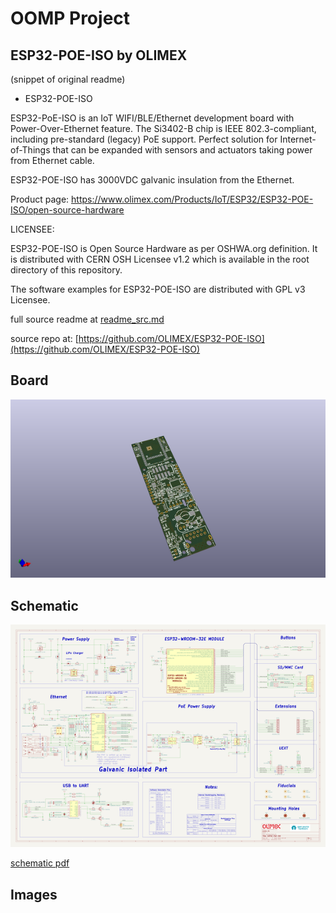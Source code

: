 # OOMP Project  
## ESP32-POE-ISO  by OLIMEX  
  
(snippet of original readme)  
  
- ESP32-POE-ISO  
  
ESP32-PoE-ISO is an IoT WIFI/BLE/Ethernet development board with Power-Over-Ethernet feature. The Si3402-B chip is IEEE 802.3-compliant, including pre-standard (legacy) PoE support. Perfect solution for Internet-of-Things that can be expanded with sensors and actuators taking power from Ethernet cable.  
  
ESP32-POE-ISO has 3000VDC galvanic insulation from the Ethernet.  
  
  
Product page: https://www.olimex.com/Products/IoT/ESP32/ESP32-POE-ISO/open-source-hardware  
  
LICENSEE:  
  
ESP32-POE-ISO is Open Source Hardware as per OSHWA.org definition. It is distributed with CERN OSH Licensee v1.2 which is available in the root directory of this repository.  
  
The software examples for ESP32-POE-ISO are distributed with GPL v3 Licensee.  
  
  full source readme at [readme_src.md](readme_src.md)  
  
source repo at: [https://github.com/OLIMEX/ESP32-POE-ISO](https://github.com/OLIMEX/ESP32-POE-ISO)  
## Board  
  
[![working_3d.png](working_3d_600.png)](working_3d.png)  
## Schematic  
  
[![working_schematic.png](working_schematic_600.png)](working_schematic.png)  
  
[schematic pdf](working_schematic.pdf)  
## Images  
